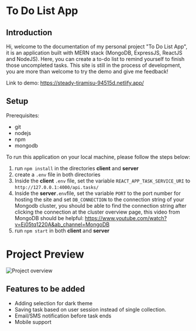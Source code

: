 # To Do List App

## Introduction
Hi, welcome to the documentation of my personal project "To Do List App", it is an application built with MERN stack (MongoDB, ExpressJS, ReactJS and NodeJS). Here, you can create a to-do list to remind yourself to finish those uncompleted tasks. This site is still in the process of development, you are more than welcome to try the demo and give me feedback!

Link to demo: https://steady-tiramisu-94515d.netlify.app/

## Setup
Prerequisites:
- git
- nodejs
- npm
- mongodb

To run this application on your local machine, please follow the steps below:
1. run `npm install` in the directories **client** and **server**
2. create a `.env` file in both directories
3. Inside the **client** `.env` file, set the variable `REACT_APP_TASK_SERVICE_URI` to `http://127.0.0.1:4000/api.tasks/`
4. Inside the **server**`.env`file, set the variable `PORT` to the port number for hosting the site and set `DB_CONNECTION` to the connection string of your Mongodb cluster, you should be able to find the connection string after clicking the connection at the cluster overview page, this video from MongoDB should be helpful: https://www.youtube.com/watch?v=Ej05tq1220A&ab_channel=MongoDB
5. run `npm start` in both **client** and **server**

# Project Preview
![Project overview](https://i.imgur.com/HwnW7dh.png)

## Features to be added
- Adding selection for dark theme
- Saving task based on user session instead of single collection.
- Email/SMS notification before task ends
- Mobile support